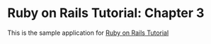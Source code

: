 # Ruby on Rails Tutorial: Chapter 3

This is the sample application for [Ruby on Rails Tutorial](http://railstutorial.org/)
